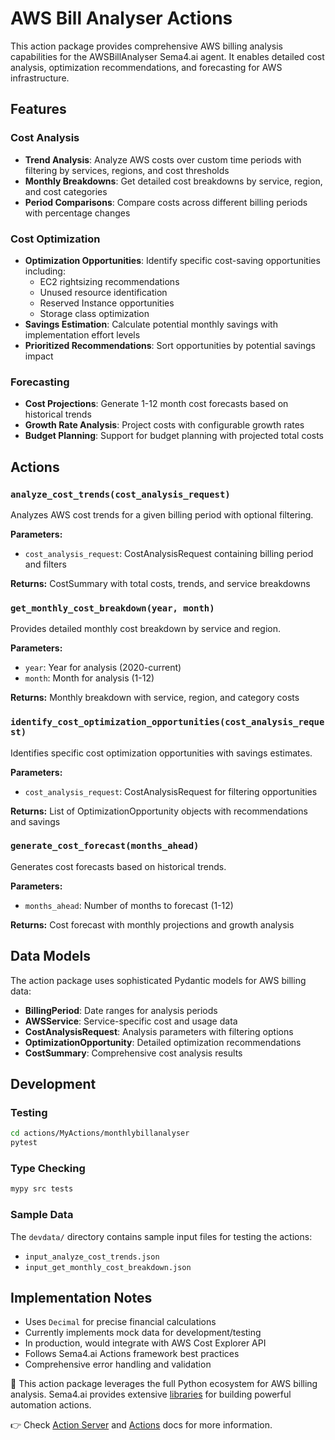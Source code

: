 # AWS Bill Analyser Actions

This action package provides comprehensive AWS billing analysis capabilities for the AWSBillAnalyser Sema4.ai agent. It enables detailed cost analysis, optimization recommendations, and forecasting for AWS infrastructure.

## Features

### Cost Analysis
- **Trend Analysis**: Analyze AWS costs over custom time periods with filtering by services, regions, and cost thresholds
- **Monthly Breakdowns**: Get detailed cost breakdowns by service, region, and cost categories
- **Period Comparisons**: Compare costs across different billing periods with percentage changes

### Cost Optimization
- **Optimization Opportunities**: Identify specific cost-saving opportunities including:
  - EC2 rightsizing recommendations
  - Unused resource identification
  - Reserved Instance opportunities
  - Storage class optimization
- **Savings Estimation**: Calculate potential monthly savings with implementation effort levels
- **Prioritized Recommendations**: Sort opportunities by potential savings impact

### Forecasting
- **Cost Projections**: Generate 1-12 month cost forecasts based on historical trends
- **Growth Rate Analysis**: Project costs with configurable growth rates
- **Budget Planning**: Support for budget planning with projected total costs

## Actions

### `analyze_cost_trends(cost_analysis_request)`
Analyzes AWS cost trends for a given billing period with optional filtering.

**Parameters:**
- `cost_analysis_request`: CostAnalysisRequest containing billing period and filters

**Returns:** CostSummary with total costs, trends, and service breakdowns

### `get_monthly_cost_breakdown(year, month)`
Provides detailed monthly cost breakdown by service and region.

**Parameters:**
- `year`: Year for analysis (2020-current)
- `month`: Month for analysis (1-12)

**Returns:** Monthly breakdown with service, region, and category costs

### `identify_cost_optimization_opportunities(cost_analysis_request)`
Identifies specific cost optimization opportunities with savings estimates.

**Parameters:**
- `cost_analysis_request`: CostAnalysisRequest for filtering opportunities

**Returns:** List of OptimizationOpportunity objects with recommendations and savings

### `generate_cost_forecast(months_ahead)`
Generates cost forecasts based on historical trends.

**Parameters:**
- `months_ahead`: Number of months to forecast (1-12)

**Returns:** Cost forecast with monthly projections and growth analysis

## Data Models

The action package uses sophisticated Pydantic models for AWS billing data:

- **BillingPeriod**: Date ranges for analysis periods
- **AWSService**: Service-specific cost and usage data
- **CostAnalysisRequest**: Analysis parameters with filtering options
- **OptimizationOpportunity**: Detailed optimization recommendations
- **CostSummary**: Comprehensive cost analysis results

## Development

### Testing
```bash
cd actions/MyActions/monthlybillanalyser
pytest
```

### Type Checking
```bash
mypy src tests
```

### Sample Data
The `devdata/` directory contains sample input files for testing the actions:
- `input_analyze_cost_trends.json`
- `input_get_monthly_cost_breakdown.json`

## Implementation Notes

- Uses `Decimal` for precise financial calculations
- Currently implements mock data for development/testing
- In production, would integrate with AWS Cost Explorer API
- Follows Sema4.ai Actions framework best practices
- Comprehensive error handling and validation

🚀 This action package leverages the full Python ecosystem for AWS billing analysis. Sema4.ai provides extensive [libraries](https://pypi.org/search/?q=robocorp-) for building powerful automation actions.

👉 Check [Action Server](https://github.com/Sema4AI/actions/tree/master/action_server/docs) and [Actions](https://github.com/Sema4AI/actions/tree/master/actions/docs) docs for more information.